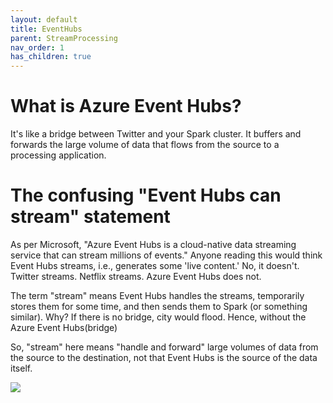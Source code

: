 ```yaml
---
layout: default
title: EventHubs
parent: StreamProcessing
nav_order: 1
has_children: true
---
```



# What is Azure Event Hubs?

It's like a bridge between Twitter and your Spark cluster. It buffers and forwards the large volume of data that flows from the source to a processing application.

# The confusing "Event Hubs can  stream" statement

As per Microsoft, "Azure Event Hubs is a cloud-native data streaming service that can stream millions of events." Anyone reading this would think Event Hubs streams, i.e., generates some 'live content.' No, it doesn't. Twitter streams. Netflix streams. Azure Event Hubs does not.

The term "stream" means Event Hubs handles the streams, temporarily stores them for some time, and then sends them to Spark (or something similar). Why? If there is no bridge, city would flood. Hence, without the Azure Event Hubs(bridge)

So, "stream" here means "handle and forward" large volumes of data from the source to the destination, not that Event Hubs is the source of the data itself.

![](images/2024-08-16-12-49-24.png)